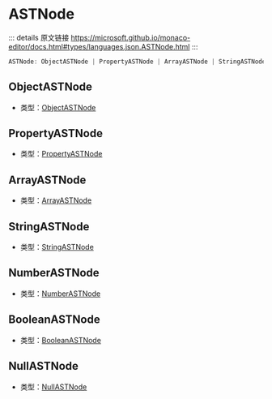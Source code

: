# ASTNode
        
::: details 原文链接
https://microsoft.github.io/monaco-editor/docs.html#types/languages.json.ASTNode.html
:::

```ts
ASTNode: ObjectASTNode | PropertyASTNode | ArrayASTNode | StringASTNode | NumberASTNode | BooleanASTNode | NullASTNode
```

## ObjectASTNode
- 类型：[ObjectASTNode](/api/languages/json/ObjectASTNode.md)
## PropertyASTNode
- 类型：[PropertyASTNode](/api/languages/json/PropertyASTNode.md)
## ArrayASTNode
- 类型：[ArrayASTNode](/api/languages/json/ArrayASTNode.md)
## StringASTNode
- 类型：[StringASTNode](/api/languages/json/StringASTNode.md)
## NumberASTNode
- 类型：[NumberASTNode](/api/languages/json/NumberASTNode.md)
## BooleanASTNode
- 类型：[BooleanASTNode](/api/languages/json/BooleanASTNode.md)
## NullASTNode
- 类型：[NullASTNode](/api/languages/json/NullASTNode.md)